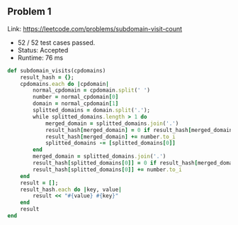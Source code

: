 ## Problem 1
Link: https://leetcode.com/problems/subdomain-visit-count

 * 52 / 52 test cases passed.
 * Status: Accepted
 * Runtime: 76 ms
 
```ruby
def subdomain_visits(cpdomains)
    result_hash = {};
    cpdomains.each do |cpdomain|
        normal_cpdomain = cpdomain.split(' ')
        number = normal_cpdomain[0]
        domain = normal_cpdomain[1]
        splitted_domains = domain.split('.');
        while splitted_domains.length > 1 do
			merged_domain = splitted_domains.join('.')
            result_hash[merged_domain] = 0 if result_hash[merged_domain].nil?
            result_hash[merged_domain] += number.to_i
			splitted_domains -= [splitted_domains[0]]
        end
		merged_domain = splitted_domains.join('.')
		result_hash[splitted_domains[0]] = 0 if result_hash[merged_domain].nil?
		result_hash[splitted_domains[0]] += number.to_i
    end
    result = [];
    result_hash.each do |key, value|
        result << "#{value} #{key}"
    end
    result
end
```
